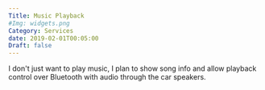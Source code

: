 ```yaml
---
Title: Music Playback
#Img: widgets.png
Category: Services
date: 2019-02-01T00:05:00
Draft: false
---
```


I don't just want to play music, I plan to show song info and allow playback control over Bluetooth with audio through the car speakers.